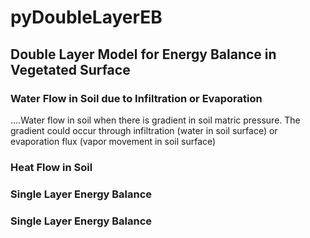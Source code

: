 # pyDoubleLayerEB

## Double Layer Model for Energy Balance in Vegetated Surface



### Water Flow in Soil due to Infiltration or Evaporation

....Water flow in soil when there is gradient in soil matric pressure. The gradient could occur through infiltration (water in soil surface) or evaporation flux (vapor movement in soil surface)

### Heat Flow in Soil

### Single Layer Energy Balance


### Single Layer Energy Balance